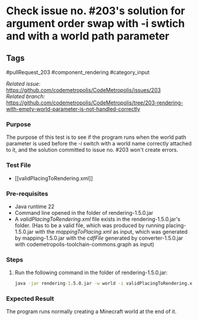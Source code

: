 # Check issue no. #203's solution for argument order swap with -i swtich and with a world path parameter

## Tags
#pullRequest_203 #component_rendering #category_input

_Related issue:_ https://github.com/codemetropolis/CodeMetropolis/issues/203 <br>
_Related branch:_ https://github.com/codemetropolis/CodeMetropolis/tree/203-rendering-with-empty-world-parameter-is-not-handled-correctly

### Purpose
The purpose of this test is to see if the program runs when the world path parameter is used before the *-i* switch with a world name correctly attached to it, and the solution committed to issue no. #203 won't create errors.

### Test File
- [[validPlacingToRendering.xml]]

### Pre-requisites
- Java runtime 22
- Command line opened in the folder of rendering-1.5.0.jar
- A *validPlacingToRendering.xml* file exists in the rendering-1.5.0.jar's folder. (Has to be a valid file, which was produced by running placing-1.5.0.jar with the *mappingToPlacing.xml* as input, which was generated by mapping-1.5.0.jar with the *cdfFile* generated by converter-1.5.0.jar with codemetropolis-toolchain-commons.graph as input)

### Steps
1.  Run the following command in the folder of rendering-1.5.0.jar:
	```cmd
	java -jar rendering-1.5.0.jar -w world -i validPlacingToRendering.xml
	```

### Expected Result
The program runs normally creating a Minecraft world at the end of it.